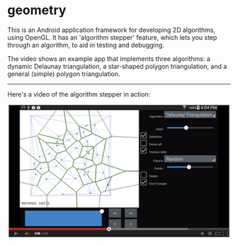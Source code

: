 # geometry

This is an Android application framework for developing 2D algorithms, using
OpenGL.  It has an 'algorithm stepper' feature, which lets you step through an
algorithm,  to aid in testing and debugging.

The video shows an example app that implements three algorithms: a dynamic
Delaunay triangulation, a star-shaped polygon triangulation, and a general
(simple) polygon triangulation.

---

Here's a video of the algorithm stepper in action:

[![ScreenShot](docs/screenshot.png)](http://youtu.be/WAO1ofoATNg)
